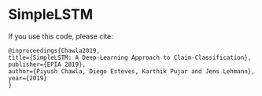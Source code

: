 # SimpleLSTM


If you use this code, please cite:

```
@inproceedings{Chawla2019, 
title={SimpleLSTM: A Deep-Learning Approach to Claim-Classification}, 
publisher={EPIA 2019}, 
author={Piyush Chawla, Diego Esteves, Karthik Pujar and Jens Lehmann},
year={2019}
}
```
